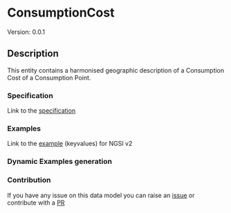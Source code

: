 # ConsumptionCost
Version: 0.0.1

## Description 

This entity contains a harmonised geographic description of a Consumption Cost of a Consumption Point.

### Specification

Link to the [specification](https://github.com/ocanades/dataModel.ConsumptionPoint/blob/feature/v.1.0.0/ConsumptionCost/doc/spec.md)

### Examples

Link to the [example](https://github.com/ocanades/dataModel.ConsumptionPoint/blob/feature/v.1.0.0/ConsumptionCost/examples/example.json) (keyvalues) for NGSI v2

### Dynamic Examples generation

### Contribution

 If you have any issue on this data model you can raise an [issue]()  or contribute with a [PR]()

